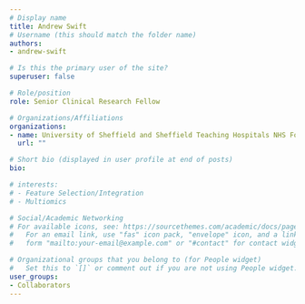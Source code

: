 ```yaml
---
# Display name
title: Andrew Swift
# Username (this should match the folder name)
authors:
- andrew-swift

# Is this the primary user of the site?
superuser: false

# Role/position
role: Senior Clinical Research Fellow

# Organizations/Affiliations
organizations:
- name: University of Sheffield and Sheffield Teaching Hospitals NHS Foundation Trust
  url: ""

# Short bio (displayed in user profile at end of posts)
bio: 

# interests:
# - Feature Selection/Integration
# - Multiomics

# Social/Academic Networking
# For available icons, see: https://sourcethemes.com/academic/docs/page-builder/#icons
#   For an email link, use "fas" icon pack, "envelope" icon, and a link in the
#   form "mailto:your-email@example.com" or "#contact" for contact widget.

# Organizational groups that you belong to (for People widget)
#   Set this to `[]` or comment out if you are not using People widget.
user_groups:
- Collaborators
---
```

